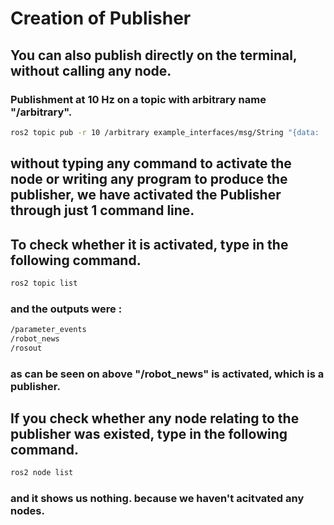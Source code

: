 # Creation of Publisher
##
##

## You can also publish directly on the terminal, without calling any node. 
### Publishment at 10 Hz on a topic with arbitrary name "/arbitrary".
```bash
ros2 topic pub -r 10 /arbitrary example_interfaces/msg/String "{data: 'hello from terminal'}" 
```
## without typing any command to activate the node or writing any program to produce the publisher, we have activated the Publisher through just 1 command line. 
## To check whether it is activated, type in the following command. 
```bash
ros2 topic list
```
### and the outputs were :
```bash
/parameter_events
/robot_news
/rosout
```
### as can be seen on above "/robot_news" is activated, which is a publisher. 

## If you check whether any node relating to the publisher was existed, type in the following command. 
```bash
ros2 node list
```
### and it shows us nothing. because we haven't acitvated any nodes.
